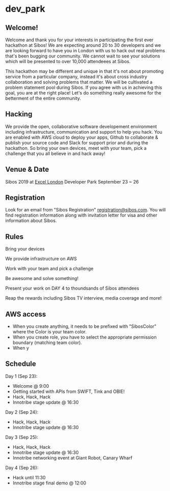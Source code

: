# dev_park

## Welcome!

Welcome and thank you for your interests in participating the first ever hackathon at Sibos! We are expecting around 20 to 30 developers and we are looking forward to have you in London with us to hack out real problems that's been bugging our community. We cannot wait to see your solutions which will be presented to over 10,000 attendeees at Sibos. 

This hackathon may be different and unique in that it's not about promoting service from a particular company, instead it's about cross industry collaboration and solving problems that matter. We will be cultivated a problem statement pool during Sibos. If you agree with us in achieving this goal, you are at the right place! Let's do something really awesome for the betterment of the entire community.

## Hacking

We provide the open, collaborative software developement environment including infrastructure, communication and support to help you hack. You are enabled with AWS cloud to deploy your apps, Github to collaborate & publish your source code and Slack for support prior and during the hackathon. So bring your own devices, meet with your team, pick a challenge that you all believe in and hack away!

## Venue & Date

Sibos 2019 at [Excel London](https://www.excel.london/) 
Developer Park
September 23 ~ 26

## Registration

Look for an email from "Sibos Registration" <registration@sibos.com>.
You will find registration information along with invitation letter for visa and other information about Sibos. 

##  Rules

Bring your devices

We provide infrastructure on AWS

Work with your team and pick a challenge

Be awesome and solve something!

Present your work on DAY 4 to thoundsands of Sibos attendees 

Reap the rewards including Sibos TV interview, media coverage and more!

## AWS access

* When you create anything, it needs to be prefixed with "SibosColor" where the Color is your team color.
* When you create role, you have to select the appropriate permission boundary (matching team color).
* When y

## Schedule

Day 1 (Sep 23):
* Welcome @ 9:00
* Getting started with APIs from SWIFT, Tink and OBIE!
* Hack, Hack, Hack
* Innotribe stage update @ 16:30

Day 2 (Sep 24):
* Hack, Hack, Hack
* Innotribe stage update @ 16:30

Day 3 (Sep 25):
* Hack, Hack, Hack
* Innotribe stage update @ 16:30
* Innotribe networking event at Giant Robot, Canary Wharf

Day 4 (Sep 26):
* Hack until 11:30
* Innotribe stage final demo @ 12:00
